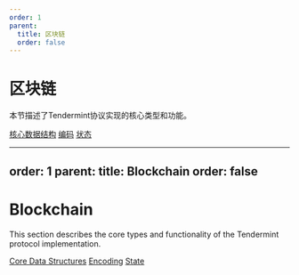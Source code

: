 ```yaml
---
order: 1
parent:
  title: 区块链
  order: false
---
```


# 区块链

本节描述了Tendermint协议实现的核心类型和功能。

[核心数据结构](../core/data_structures.md)
[编码](../core/encoding.md)
[状态](../core/state.md)


---
order: 1
parent:
  title: Blockchain
  order: false
---

# Blockchain

This section describes the core types and functionality of the Tendermint protocol implementation.

[Core Data Structures](../core/data_structures.md)
[Encoding](../core/encoding.md)
[State](../core/state.md)
